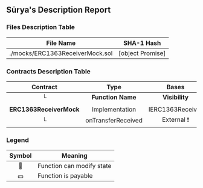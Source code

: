 ## Sūrya's Description Report

### Files Description Table


|  File Name  |  SHA-1 Hash  |
|-------------|--------------|
| ./mocks/ERC1363ReceiverMock.sol | [object Promise] |


### Contracts Description Table


|  Contract  |         Type        |       Bases      |                  |                 |
|:----------:|:-------------------:|:----------------:|:----------------:|:---------------:|
|     └      |  **Function Name**  |  **Visibility**  |  **Mutability**  |  **Modifiers**  |
||||||
| **ERC1363ReceiverMock** | Implementation | IERC1363Receiver |||
| └ | onTransferReceived | External ❗️ | 🛑  |NO❗️ |


### Legend

|  Symbol  |  Meaning  |
|:--------:|-----------|
|    🛑    | Function can modify state |
|    💵    | Function is payable |
